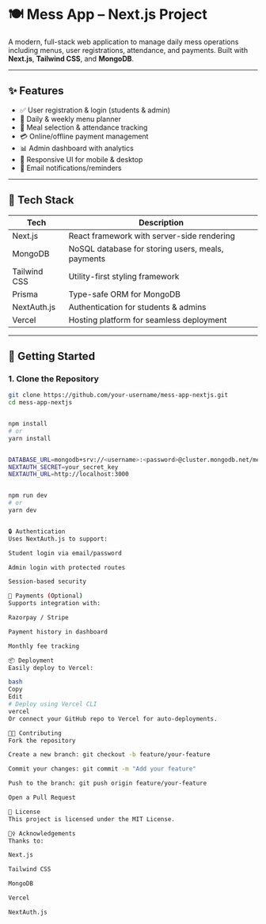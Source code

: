 # 🍽️ Mess App – Next.js Project

A modern, full-stack web application to manage daily mess operations including menus, user registrations, attendance, and payments. Built with **Next.js**, **Tailwind CSS**, and **MongoDB**.

---

## ✨ Features

- ✅ User registration & login (students & admin)
- 📅 Daily & weekly menu planner
- 🍛 Meal selection & attendance tracking
- 💳 Online/offline payment management
- 📊 Admin dashboard with analytics
- 📱 Responsive UI for mobile & desktop
- 📨 Email notifications/reminders

---

## 🧰 Tech Stack

| Tech        | Description                              |
|-------------|------------------------------------------|
| Next.js     | React framework with server-side rendering |
| MongoDB     | NoSQL database for storing users, meals, payments |
| Tailwind CSS| Utility-first styling framework           |
| Prisma      | Type-safe ORM for MongoDB                |
| NextAuth.js | Authentication for students & admins     |
| Vercel      | Hosting platform for seamless deployment |

---

## 🚀 Getting Started

### 1. Clone the Repository

```bash
git clone https://github.com/your-username/mess-app-nextjs.git
cd mess-app-nextjs


npm install
# or
yarn install


DATABASE_URL=mongodb+srv://<username>:<password>@cluster.mongodb.net/messapp
NEXTAUTH_SECRET=your_secret_key
NEXTAUTH_URL=http://localhost:3000


npm run dev
# or
yarn dev


🔒 Authentication
Uses NextAuth.js to support:

Student login via email/password

Admin login with protected routes

Session-based security

🧾 Payments (Optional)
Supports integration with:

Razorpay / Stripe

Payment history in dashboard

Monthly fee tracking

📦 Deployment
Easily deploy to Vercel:

bash
Copy
Edit
# Deploy using Vercel CLI
vercel
Or connect your GitHub repo to Vercel for auto-deployments.

🧑‍💻 Contributing
Fork the repository

Create a new branch: git checkout -b feature/your-feature

Commit your changes: git commit -m "Add your feature"

Push to the branch: git push origin feature/your-feature

Open a Pull Request

📄 License
This project is licensed under the MIT License.

🙋‍♀️ Acknowledgements
Thanks to:

Next.js

Tailwind CSS

MongoDB

Vercel

NextAuth.js
